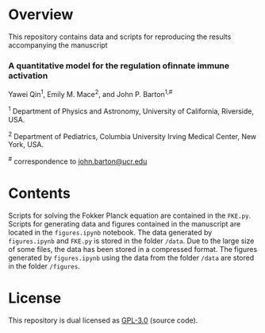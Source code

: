 # Overview

This repository contains data and scripts for reproducing the results accompanying the manuscript

### A quantitative model for the regulation ofinnate immune activation

Yawei Qin<sup>1</sup>, Emily M. Mace<sup>2</sup>, and John P. Barton<sup>1,#</sup>

<sup>1</sup> Department of Physics and Astronomy, University of California, Riverside, USA.   

<sup>2</sup> Department of Pediatrics, Columbia University Irving Medical Center, New York, USA.   

<sup>#</sup> correspondence to [john.barton@ucr.edu](mailto:john.barton@ucr.edu) 

# Contents

Scripts for solving the Fokker Planck equation are contained in the `FKE.py`. Scripts for generating data and figures contained in the manuscript are located in the `figures.ipynb` notebook. The data generated by `figures.ipynb` and `FKE.py` is stored in the folder `/data`. Due to the large size of some files, the data has been stored in a compressed format. The figures generated by `figures.ipynb` using the data from the folder `/data` are stored in the folder `/figures`. 

# License

This repository is dual licensed as [GPL-3.0](LICENSE) (source code).
